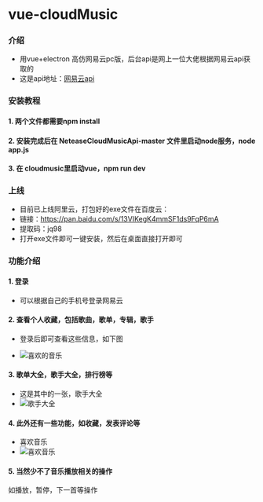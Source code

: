 # vue-cloudMusic

### 介绍

 - 用vue+electron 高仿网易云pc版，后台api是网上一位大佬根据网易云api获取的
 - 这是api地址：[网易云api](https://binaryify.github.io/NeteaseCloudMusicApi/#/)

### 安装教程

#### 1. 两个文件都需要npm install
#### 2. 安装完成后在 NeteaseCloudMusicApi-master 文件里启动node服务，node app.js
#### 3. 在 cloudmusic里启动vue，npm run dev

### 上线

 - 目前已上线阿里云，打包好的exe文件在百度云：
 - 链接：https://pan.baidu.com/s/13VIKegK4mmSF1ds9FqP6mA
 - 提取码：jq98 
 - 打开exe文件即可一键安装，然后在桌面直接打开即可

### 功能介绍

#### 1. 登录
 - 可以根据自己的手机号登录网易云
#### 2. 查看个人收藏，包括歌曲，歌单，专辑，歌手
 - 登录后即可查看这些信息，如下图

- ![喜欢的音乐](https://images.gitee.com/uploads/images/2019/0512/232011_f1cef960_2295938.png "喜欢.PNG")
#### 3. 歌单大全，歌手大全，排行榜等
- 这是其中的一张，歌手大全
- ![歌手大全](https://images.gitee.com/uploads/images/2019/0512/233839_a38b8e4e_2295938.png "歌手大全.PNG")
#### 4. 此外还有一些功能，如收藏，发表评论等
- 喜欢音乐
- ![喜欢音乐](https://images.gitee.com/uploads/images/2019/0512/234204_38974649_2295938.png "喜欢音乐.PNG")
#### 5. 当然少不了音乐播放相关的操作
如播放，暂停，下一首等操作